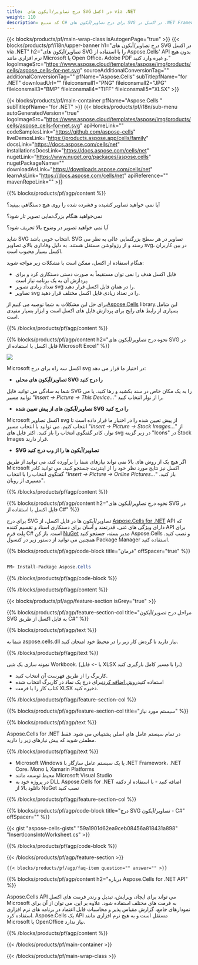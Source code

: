 ```yaml
---
title:  درج تصاویر/آیکون های SVG در اکسل via .NET
weight: 110
description: کد منبع C# برای درج تصاویر/آیکون های SVG در اکسل در .NET Framework، .NET Core، Mono یا Xamarin Platforms.
---
```

{{< blocks/products/pf/main-wrap-class isAutogenPage="true" >}}
{{< blocks/products/pf/i18n/upper-banner h1="درج تصاویر/آیکون های SVG در اکسل via .NET" h2="تصاویر/آیکون های SVG را با استفاده از Aspose.Cells\' API بدون هیچ نرم افزاری مانند Microsoft یا Open Office، Adobe PDF و غیره وارد کنید." logoImageSrc="https://www.aspose.cloud/templates/aspose/img/products/cells/aspose_cells-for-net.svg" sourceAdditionalConversionTag="" additionalConversionTag="" pfName="Aspose.Cells" subTitlepfName="for .NET" downloadUrl="" fileiconsmall1="PNG" fileiconsmall2="JPG" fileiconsmall3="BMP" fileiconsmall4="TIFF" fileiconsmall5="XLSX" >}}

{{< blocks/products/pf/main-container pfName="Aspose.Cells " subTitlepfName="for .NET" >}}
{{< blocks/products/pf/i18n/sub-menu autoGeneratedVersion="true" logoImageSrc="https://www.aspose.cloud/templates/aspose/img/products/cells/aspose_cells-for-net.svg" apiHomeLink="" codeSamplesLink="https://github.com/aspose-cells" liveDemosLink="https://products.aspose.app/cells/family" docsLink="https://docs.aspose.com/cells/net" installationsDocsLink="https://docs.aspose.com/cells/net" nugetLink="https://www.nuget.org/packages/aspose.cells" nugetPackageName="" downloadAsLink="https://downloads.aspose.com/cells/net" learnAsLink="https://docs.aspose.com/cells/net" apiReference="" mavenRepoLink="" >}}

{{% blocks/products/pf/agp/content %}}

آیا نمی خواهید تصاویر کشیده و فشرده شده را روی هیچ دستگاهی ببینید؟

نمی‌خواهید هنگام بزرگ‌نمایی تصویر تار شود؟

آیا نمی خواهید تصویر در وضوح بالا تحریف شود؟

شاید SVG انتخاب خوبی باشد. SVG تصاویر در هر سطح بزرگنمایی عالی به نظر می رسند و از رزولوشن مستقل هستند. به دلیل وفاداری بالای تصاویر svg، در بین کاربران اکسل بسیار محبوب است.

هنگام استفاده از اکسل، ممکن است با مشکلات زیر مواجه شوید:

+ فایل اکسل هدف را نمی توان مستقیماً به صورت دستی دستکاری کرد و برای پردازش آن به یک برنامه نیاز است.
+ تعداد زیادی تصویر svg را در همان فایل اکسل قرار دهید.
+ تصاویر svg را در تعداد زیادی فایل اکسل مختلف قرار دهید.

 برای حل این مشکلات به شما توصیه می کنیم از[Aspose.Cells](https://products.aspose.com/cells/) library.این شامل بسیاری از رابط های رایج برای پردازش فایل های اکسل است و ابزار بسیار مفیدی است.

{{% /blocks/products/pf/agp/content %}}

{{% blocks/products/pf/agp/content h2="نحوه درج تصاویر/آیکون های SVG در فایل اکسل با استفاده از Microsoft Excel" %}}

![](/cells/fa/net/icons/insert-icons-to-excel/sample.png)

Microsoft اکسل سه راه برای درج svg در اختیار ما قرار می دهد:

+  **تصاویر/آیکون های محلی SVG را درج کنید**

شما به سادگی می توانید فایل SVG را به یک مکان خاص در سند بکشید و رها کنید. یا می توانید مسیر "*Insert -> Picture -> This Device...*" را از نوار انتخاب کنید.

+  **تصاویر/آیکون های از پیش تعیین شده SVG را درج کنید**

Microsoft اکسل تصاویر svg از پیش تعیین شده را در اختیار ما قرار داده است تا انتخاب کنیم. می توانید با انتخاب مسیر "*Insert -> Picture -> Stock Images...*" از نوار، کادر گفتگوی انتخاب را باز کنید. اکثر فایل های svg در زیر گزینه "Icons" در Stock Images قرار دارند.

+  **SVG تصاویر/آیکون ها را از وب درج کنید**

اگر هیچ یک از روش های بالا نمی تواند نیازهای شما را برآورده کند، می توانید از طریق Microsoft اکسل نیز نتایج مورد نظر خود را از اینترنت جستجو کنید. می توانید کادر گفتگوی انتخاب را با انتخاب "*Insert -> Picture -> Online Pictures...*" باز کنید. "مسیری از روبان.

{{% /blocks/products/pf/agp/content %}}

{{% blocks/products/pf/agp/content h2="نحوه درج تصاویر/آیکون های SVG در فایل اکسل با استفاده از C#" %}}

 برای درج SVG تصاویر/آیکون ها در فایل اکسل، از
 [Aspose.Cells for .NET](https://products.aspose.com/cells/net) 
 API که دارای ویژگی های غنی، قدرتمند و آسان برای دستکاری اسناد و تقسیم کننده API برای پلت فرم C# است. باز کن
 [NuGet](https://www.nuget.org/packages/aspose.cells) 
 مدیر بسته، جستجو کنید
 Aspose.Cells 
 و نصب کنید. همچنین می توانید از دستور زیر در کنسول Package Manager استفاده کنید.

{{% blocks/products/pf/agp/code-block title="فرمان" offSpacer="true" %}}

```cs

PM> Install-Package Aspose.Cells

```

{{% /blocks/products/pf/agp/code-block %}}

{{% /blocks/products/pf/agp/content %}}

{{< blocks/products/pf/agp/feature-section isGrey="true" >}}

{{% blocks/products/pf/agp/feature-section-col title="مراحل درج تصویر/آیکون SVG به فایل اکسل از طریق C#" %}}

{{% blocks/products/pf/agp/text %}}

شما به aspose.cells.dll نیاز دارید تا گردش کار زیر را در محیط خود امتحان کنید.

{{% /blocks/products/pf/agp/text %}}

نمونه سازی یک شی Workbook. (یا -> فایل XLSX را با مسیر کامل بارگیری کنید.)
+ کاربرگ را از طریق فهرست آن انتخاب کنید.
 + استفاده کنید[روش اضافه کردن](https://reference.aspose.com/cells/net/aspose.cells.drawing/shapecollection/methods/addicons)برای درج یک نماد در کاربرگ انتخاب شده
+ کتاب کار را با فرمت XLSX ذخیره کنید.

{{% /blocks/products/pf/agp/feature-section-col %}}

{{% blocks/products/pf/agp/feature-section-col title="سیستم مورد نیاز" %}}

{{% blocks/products/pf/agp/text %}}

 Aspose.Cells for .NET در تمام سیستم عامل های اصلی پشتیبانی می شود. فقط مطمئن شوید که پیش نیازهای زیر را دارید.

{{% /blocks/products/pf/agp/text %}}

-  Microsoft Windows یا یک سیستم عامل سازگار با .NET Framework، .NET Core، Mono یا Xamarin Platforms
-  محیط توسعه مانند Microsoft Visual Studio
-  در پروژه خود به DLL Aspose.Cells for .NET اضافه کنید - با استفاده از دکمه دانلود بالا از NuGet نصب کنید

{{% /blocks/products/pf/agp/feature-section-col %}}

{{% blocks/products/pf/agp/code-block title="درج SVG تصاویر/آیکون - C#" offSpacer="" %}}

{{< gist "aspose-cells-gists" "59a1901d62ea9ceb08456a818431a898" "InsertIconsIntoWorksheet.cs" >}}

{{% /blocks/products/pf/agp/code-block %}}

{{< /blocks/products/pf/agp/feature-section >}}

    {{< blocks/products/pf/agp/faq-item question="" answer="" >}}
 

<!-- aboutfile Starts -->

{{% blocks/products/pf/agp/content h2="درباره Aspose.Cells for .NET API" %}}

 Aspose.Cells API می تواند برای ایجاد، ویرایش، تبدیل و رندر فرمت های اکسل Microsoft به فرمت های مختلف استفاده شود. علاوه بر این، می توان از آن برای نمودارهای جامع، گزارش مقیاس پذیر و محاسبات قابل اعتماد در برنامه های نرم افزاری استفاده کرد. Aspose.Cells یک API مستقل است و به هیچ نرم افزاری مانند Microsoft یا OpenOffice نیاز ندارد.

{{% /blocks/products/pf/agp/content %}}



<!-- aboutfile Ends -->
<!--
{{< blocks/products/pf/agp/other-supported-section title="Other Supported Splitting Formats" subTitle="Using C#, One can also split large file into chunks of many other file formats including." >}}

{{< blocks/products/pf/agp/other-supported-section-item href="https://products.aspose.com/cells/net/splitter/ods/" name="ODS" description="OpenDocument Spreadsheet File" >}}
{{< blocks/products/pf/agp/other-supported-section-item href="https://products.aspose.com/cells/net/splitter/xls/" name="XLS" description="Excel Binary Format" >}}
{{< blocks/products/pf/agp/other-supported-section-item href="https://products.aspose.com/cells/net/splitter/xlsb/" name="XLSB" description="Binary Excel Workbook File" >}}
{{< blocks/products/pf/agp/other-supported-section-item href="https://products.aspose.com/cells/net/splitter/xlsm/" name="XLSM" description="Spreadsheet File" >}}

{{< /blocks/products/pf/agp/other-supported-section >}}

-->

{{< /blocks/products/pf/main-container >}}
    
{{< /blocks/products/pf/main-wrap-class >}}
